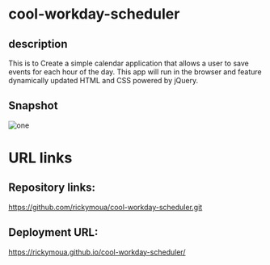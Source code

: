 # cool-workday-scheduler
## description 
This is to Create a simple calendar application that allows a user to save events for each hour of the day. This app will run in the browser and feature dynamically updated HTML and CSS powered by jQuery. 

## Snapshot 
![one](https://user-images.githubusercontent.com/112607155/192195207-169a58a0-a15d-4f60-9777-94c29db27e3e.jpg)

# URL links
## Repository links:
https://github.com/rickymoua/cool-workday-scheduler.git
## Deployment URL:
https://rickymoua.github.io/cool-workday-scheduler/
